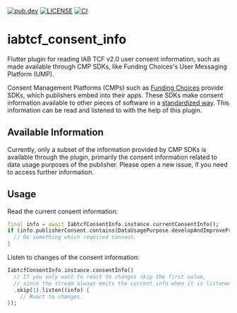 [![pub.dev](https://badgen.net/pub/v/iabtcf_consent_info)](https://pub.dev/packages/iabtcf_consent_info)
[![LICENSE](https://badgen.net/pub/license/iabtcf_consent_info)](./LICENSE)
[![CI](https://github.com/blaugold/iabtcf_consent_info/actions/workflows/CI.yaml/badge.svg)](https://github.com/blaugold/iabtcf_consent_info/actions/workflows/CI.yaml)

# iabtcf_consent_info

Flutter plugin for reading IAB TCF v2.0 user consent information, such as made available through CMP SDKs, like Funding
Choices's User Messaging Platform (UMP).

Consent Management Platforms (CMPs) such as [Funding Choices](https://fundingchoices.google.com/start/) provide SDKs,
which publishers embed into their apps. These SDKs make consent information available to other pieces of
software in a [standardized way](https://github.com/InteractiveAdvertisingBureau/GDPR-Transparency-and-Consent-Framework/blob/master/TCFv2/IAB%20Tech%20Lab%20-%20CMP%20API%20v2.md).
This information can be read and listened to with the help of this plugin.

## Available Information

Currently, only a subset of the information provided by CMP SDKs is available through the plugin, primarily the
consent information related to data usage purposes of the publisher. Please open a new issue, if you need to access
further information.

## Usage

Read the current consent information:

```dart
final info = await IabtcfConsentInfo.instance.currentConsentInfo();
if (info.publisherConsent.contains(DataUsagePurpose.developAndImproveProducts)) {
  // Do something which required consent.
}
```

Listen to changes of the consent information:

```dart
IabtcfConsentInfo.instance.consentInfo()
  // If you only want to react to changes skip the first value,
  // since the stream always emits the current info when it is listened to.
  .skip(1).listen((info) {
    // React to changes.
});
```
